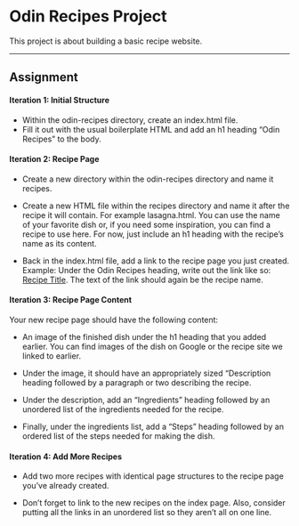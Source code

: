# Odin Recipes Project
This project is about building a basic recipe website.
___ 
## Assignment
#### Iteration 1: Initial Structure
- Within the odin-recipes directory, create an index.html file.
- Fill it out with the usual boilerplate HTML and add an h1 heading “Odin Recipes” to the body.
#### Iteration 2: Recipe Page
- Create a new directory within the odin-recipes directory and name it recipes.

- Create a new HTML file within the recipes directory and name it after the recipe it will contain. For example lasagna.html. You can use the name of your favorite dish or, if you need some inspiration, you can find a recipe to use here.
For now, just include an h1 heading with the recipe’s name as its content.

- Back in the index.html file, add a link to the recipe page you just created. Example: Under the Odin Recipes heading, write out the link like so: <a href="recipes/recipename.html">Recipe Title</a>. The text of the link should again be the recipe name.

#### Iteration 3: Recipe Page Content
Your new recipe page should have the following content:

- An image of the finished dish under the h1 heading that you added earlier. You can find images of the dish on Google or the recipe site we linked to earlier.

- Under the image, it should have an appropriately sized “Description
heading followed by a paragraph or two describing the recipe.

- Under the description, add an “Ingredients” heading followed by an unordered list of the ingredients needed for the recipe.

- Finally, under the ingredients list, add a “Steps” heading followed by an ordered list of the steps needed for making the dish.

#### Iteration 4: Add More Recipes
- Add two more recipes with identical page structures to the recipe page you’ve already created.

- Don’t forget to link to the new recipes on the index page. Also, consider putting all the links in an unordered list so they aren’t all on one line.
